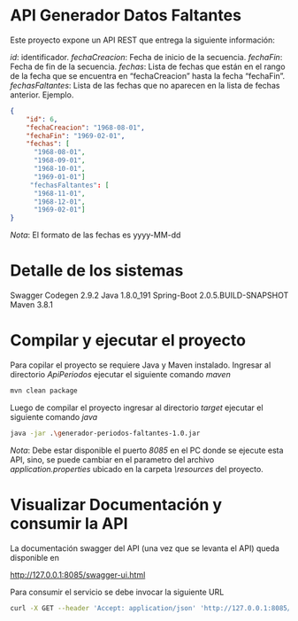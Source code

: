 # API Generador Datos Faltantes

Este proyecto expone un API REST que entrega la siguiente información:

*id*: identificador.
*fechaCreacion*: Fecha de inicio de la secuencia.
*fechaFin*: Fecha de fin de la secuencia.
*fechas*: Lista de fechas que están en el rango de la fecha que se encuentra en “fechaCreacion” hasta la fecha “fechaFin”.
*fechasFaltantes*: Lista de las fechas que no aparecen en la lista de fechas anterior.
Ejemplo.
```json
{
    "id": 6,
    "fechaCreacion": "1968-08-01",
    "fechaFin": "1969-02-01",
    "fechas": [
      "1968-08-01",
      "1968-09-01",
      "1968-10-01",
      "1969-01-01"]
     "fechasFaltantes": [
      "1968-11-01",
      "1968-12-01",
      "1969-02-01"]
}
```
*Nota*:
El formato de las fechas es yyyy-MM-dd

# Detalle de los sistemas

Swagger Codegen 2.9.2 
Java 1.8.0_191
Spring-Boot 2.0.5.BUILD-SNAPSHOT
Maven 3.8.1


# Compilar y ejecutar el proyecto

Para copilar el proyecto se requiere Java y Maven instalado.
Ingresar al directorio *ApiPeriodos* ejecutar el siguiente comando *maven*

```bash
mvn clean package
```

Luego de compilar el proyecto ingresar al directorio *target* ejecutar el siguiente comando *java*

```bash
java -jar .\generador-periodos-faltantes-1.0.jar
```
*Nota*:
Debe estar disponible el puerto *8085* en el PC donde se ejecute esta API, sino, se puede cambiar en el parametro del archivo *application.properties* ubicado en la carpeta *\resources* del proyecto.

# Visualizar Documentación y consumir la API

La documentación swagger del API (una vez que se levanta el API) queda disponible en

http://127.0.0.1:8085/swagger-ui.html

Para consumir el servicio se debe invocar la siguiente URL

```bash
curl -X GET --header 'Accept: application/json' 'http://127.0.0.1:8085/missingPeriods'
```
